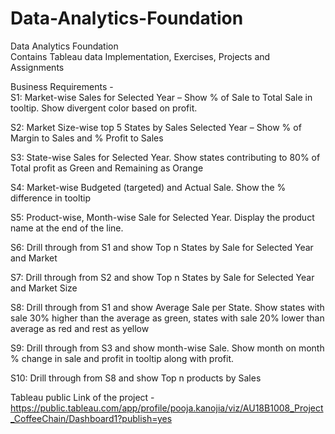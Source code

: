 # Data-Analytics-Foundation
Data Analytics Foundation<br>
Contains Tableau data Implementation, Exercises, Projects and Assignments


Business Requirements - <br>
S1: Market-wise Sales for Selected Year – Show % of Sale to Total Sale in tooltip. Show divergent color based on profit.

S2: Market Size-wise top 5 States by Sales Selected Year – Show % of Margin to Sales and %  Profit to Sales

S3: State-wise Sales for Selected Year.  Show states contributing to 80% of Total profit as Green and Remaining as Orange

S4: Market-wise Budgeted (targeted) and Actual Sale. Show the % difference in tooltip

S5: Product-wise, Month-wise Sale for Selected Year. Display the product name at the end of the line.

S6: Drill through from S1 and show Top n States by Sale for Selected Year and Market

S7: Drill through from S2 and show Top n States by Sale for Selected Year and Market Size

S8: Drill through from S1 and show Average Sale per State. Show states with sale 30% higher than the average as green, states with sale 20% lower than average as red and rest as yellow

S9: Drill through from S3 and show month-wise Sale. Show month on month % change in sale and profit in tooltip along with profit.

S10: Drill through from S8 and show Top n products by Sales


Tableau public Link of the project - https://public.tableau.com/app/profile/pooja.kanojia/viz/AU18B1008_Project_CoffeeChain/Dashboard1?publish=yes
